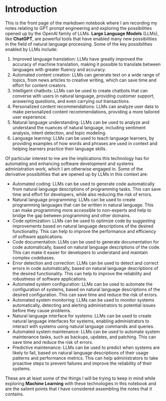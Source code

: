 # Introduction

This is the front page of the markdown notebook where I am recording my notes relating to GPT prompt engineering and exploring the possibilities opened up by the OpenAI family of LLMs. **Large Language Models** (LLMs), like **ChatGPT**, are powerful tools that have enabled many new possibilities in the field of natural language processing. Some of the key possibilities enabled by LLMs include:

1.  Improved language translation: LLMs have greatly improved the accuracy of machine translation, making it possible to translate between languages with greater fluency and accuracy.
2.  Automated content creation: LLMs can generate text on a wide range of topics, from news articles to creative writing, which can save time and effort for content creators.
3.  Intelligent chatbots: LLMs can be used to create chatbots that can converse with users in natural language, providing customer support, answering questions, and even carrying out transactions.
4.  Personalized content recommendations: LLMs can analyze user data to make personalized content recommendations, providing a more tailored user experience.
5.  Natural language understanding: LLMs can be used to analyze and understand the nuances of natural language, including sentiment analysis, intent detection, and topic modeling.
6.  Language learning: LLMs can be used to teach language learners, by providing examples of how words and phrases are used in context and helping learners practice their language skills.

Of particular interest to me are the implications this technology has for automating and enhancing software development and systems administration work, which I am otherwise engaged in. Some of the derivative possibilities that are opened up by LLMs in this context are:

- Automated coding: LLMs can be used to generate code automatically from natural language descriptions of programming tasks. This can save time and effort for developers, while also reducing the risk of errors.
- Natural language programming: LLMs can be used to create programming languages that can be written in natural language. This can make programming more accessible to non-experts and help to bridge the gap between programming and other domains.
- Code optimization: LLMs can be used to optimize code by suggesting improvements based on natural language descriptions of the desired functionality. This can help to improve the performance and efficiency of software applications.
- Code documentation: LLMs can be used to generate documentation for code automatically, based on natural language descriptions of the code. This can make it easier for developers to understand and maintain complex codebases.
- Error detection and correction: LLMs can be used to detect and correct errors in code automatically, based on natural language descriptions of the desired functionality. This can help to improve the reliability and robustness of software applications.
- Automated system configuration: LLMs can be used to automate the configuration of systems, based on natural language descriptions of the desired configuration. This can save time and reduce the risk of errors.
- Automated system monitoring: LLMs can be used to monitor systems automatically, detecting and alerting administrators to potential issues before they cause problems.
- Natural language interface for systems: LLMs can be used to create natural language interfaces for systems, enabling administrators to interact with systems using natural language commands and queries.
- Automated system maintenance: LLMs can be used to automate system maintenance tasks, such as backups, updates, and patching. This can save time and reduce the risk of errors.
- Predictive maintenance: LLMs can be used to predict when systems are likely to fail, based on natural language descriptions of their usage patterns and performance metrics. This can help administrators to take proactive steps to prevent failures and improve the reliability of their systems.

These are at least some of the things I will be trying to keep in mind while exploring **Machine Learning** with these technologies in this notebook and are the salient points that I have considered assembling the notes that it contains.

